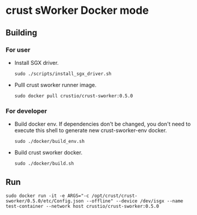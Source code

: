 # crust sWorker Docker mode

## Building

### For user
- Install SGX driver.
  ```
  sudo ./scripts/install_sgx_driver.sh
  ```

- Pulll crust sworker runner image.
  ```
  sudo docker pull crustio/crust-sworker:0.5.0
  ```

### For developer
- Build docker env.
  If dependencies don't be changed, you don't need to execute this shell to generate new crust-sworker-env docker.
  ```
  sudo ./docker/build_env.sh
  ```

- Build crust sworker docker.
  ```
  sudo ./docker/build.sh
  ```

## Run
  ```
  sudo docker run -it -e ARGS="-c /opt/crust/crust-sworker/0.5.0/etc/Config.json --offline" --device /dev/isgx --name test-container --network host crustio/crust-sworker:0.5.0
  ```

